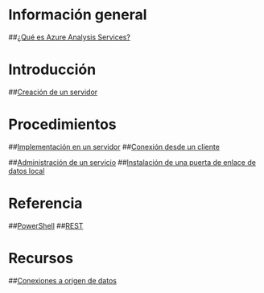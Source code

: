 # Información general
##[¿Qué es Azure Analysis Services?](analysis-services-overview.md)
# Introducción
##[Creación de un servidor](analysis-services-create-server.md)

# Procedimientos 
##[Implementación en un servidor](analysis-services-deploy.md)
##[Conexión desde un cliente](analysis-services-connect.md)

##[Administración de un servicio](analysis-services-manage.md)
##[Instalación de una puerta de enlace de datos local](analysis-services-gateway.md)

# Referencia
##[PowerShell](/powershell/resourcemanager)
##[REST](/rest/api/analysisservices)

# Recursos
##[Conexiones a origen de datos](analysis-services-datasource.md)


<!--HONumber=Jan17_HO1-->



